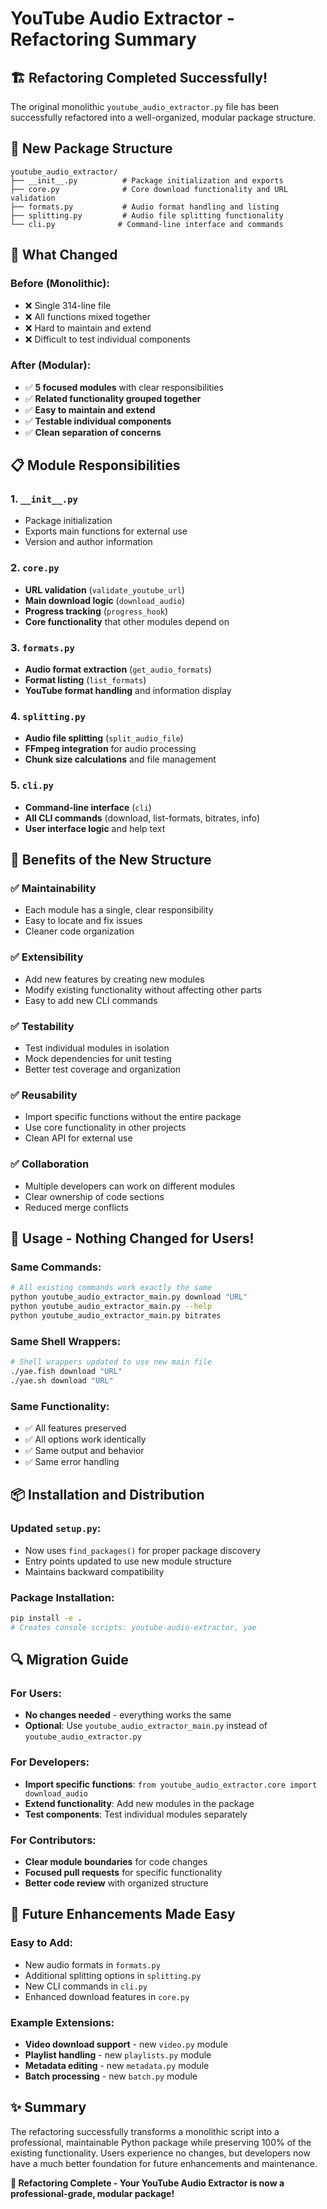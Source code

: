 # YouTube Audio Extractor - Refactoring Summary

## 🏗️ **Refactoring Completed Successfully!**

The original monolithic `youtube_audio_extractor.py` file has been successfully refactored into a well-organized, modular package structure.

## 📁 **New Package Structure**

```
youtube_audio_extractor/
├── __init__.py          # Package initialization and exports
├── core.py              # Core download functionality and URL validation
├── formats.py           # Audio format handling and listing
├── splitting.py         # Audio file splitting functionality
└── cli.py              # Command-line interface and commands
```

## 🔄 **What Changed**

### **Before (Monolithic):**
- ❌ Single 314-line file
- ❌ All functions mixed together
- ❌ Hard to maintain and extend
- ❌ Difficult to test individual components

### **After (Modular):**
- ✅ **5 focused modules** with clear responsibilities
- ✅ **Related functionality grouped together**
- ✅ **Easy to maintain and extend**
- ✅ **Testable individual components**
- ✅ **Clean separation of concerns**

## 📋 **Module Responsibilities**

### **1. `__init__.py`**
- Package initialization
- Exports main functions for external use
- Version and author information

### **2. `core.py`**
- **URL validation** (`validate_youtube_url`)
- **Main download logic** (`download_audio`)
- **Progress tracking** (`progress_hook`)
- **Core functionality** that other modules depend on

### **3. `formats.py`**
- **Audio format extraction** (`get_audio_formats`)
- **Format listing** (`list_formats`)
- **YouTube format handling** and information display

### **4. `splitting.py`**
- **Audio file splitting** (`split_audio_file`)
- **FFmpeg integration** for audio processing
- **Chunk size calculations** and file management

### **5. `cli.py`**
- **Command-line interface** (`cli`)
- **All CLI commands** (download, list-formats, bitrates, info)
- **User interface logic** and help text

## 🚀 **Benefits of the New Structure**

### **✅ Maintainability**
- Each module has a single, clear responsibility
- Easy to locate and fix issues
- Cleaner code organization

### **✅ Extensibility**
- Add new features by creating new modules
- Modify existing functionality without affecting other parts
- Easy to add new CLI commands

### **✅ Testability**
- Test individual modules in isolation
- Mock dependencies for unit testing
- Better test coverage and organization

### **✅ Reusability**
- Import specific functions without the entire package
- Use core functionality in other projects
- Clean API for external use

### **✅ Collaboration**
- Multiple developers can work on different modules
- Clear ownership of code sections
- Reduced merge conflicts

## 🔧 **Usage - Nothing Changed for Users!**

### **Same Commands:**
```bash
# All existing commands work exactly the same
python youtube_audio_extractor_main.py download "URL"
python youtube_audio_extractor_main.py --help
python youtube_audio_extractor_main.py bitrates
```

### **Same Shell Wrappers:**
```bash
# Shell wrappers updated to use new main file
./yae.fish download "URL"
./yae.sh download "URL"
```

### **Same Functionality:**
- ✅ All features preserved
- ✅ All options work identically
- ✅ Same output and behavior
- ✅ Same error handling

## 📦 **Installation and Distribution**

### **Updated `setup.py`:**
- Now uses `find_packages()` for proper package discovery
- Entry points updated to use new module structure
- Maintains backward compatibility

### **Package Installation:**
```bash
pip install -e .
# Creates console scripts: youtube-audio-extractor, yae
```

## 🔍 **Migration Guide**

### **For Users:**
- **No changes needed** - everything works the same
- **Optional**: Use `youtube_audio_extractor_main.py` instead of `youtube_audio_extractor.py`

### **For Developers:**
- **Import specific functions**: `from youtube_audio_extractor.core import download_audio`
- **Extend functionality**: Add new modules in the package
- **Test components**: Test individual modules separately

### **For Contributors:**
- **Clear module boundaries** for code changes
- **Focused pull requests** for specific functionality
- **Better code review** with organized structure

## 🎯 **Future Enhancements Made Easy**

### **Easy to Add:**
- New audio formats in `formats.py`
- Additional splitting options in `splitting.py`
- New CLI commands in `cli.py`
- Enhanced download features in `core.py`

### **Example Extensions:**
- **Video download support** - new `video.py` module
- **Playlist handling** - new `playlists.py` module
- **Metadata editing** - new `metadata.py` module
- **Batch processing** - new `batch.py` module

## ✨ **Summary**

The refactoring successfully transforms a monolithic script into a professional, maintainable Python package while preserving 100% of the existing functionality. Users experience no changes, but developers now have a much better foundation for future enhancements and maintenance.

**🎉 Refactoring Complete - Your YouTube Audio Extractor is now a professional-grade, modular package!**
